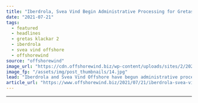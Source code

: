 ```yaml
---
title: "Iberdrola, Svea Vind Begin Administrative Processing for Gretas Klackar 2 OWF"
date: "2021-07-21"
tags: 
  - featured
  - headlines
  - gretas klackar 2
  - iberdrola
  - svea vind offshore
  - offshorewind
source: "offshorewind"
image_url: "https://cdn.offshorewind.biz/wp-content/uploads/sites/2/2021/07/21123004/Gretas-Klackar-2-OWF-visualisation_-c-SWECO-Svea-Vind-Offshore.jpg"
image_fp: "/assets/img/post_thumbnails/14.jpg"
lead: "Iberdrola and Svea Vind Offshore have begun administrative processing for the Gretas Klackar 2"
article_url: "https://www.offshorewind.biz/2021/07/21/iberdrola-svea-vind-begin-administrative-processing-for-gretas-klackar-2-owf/"
---
```


---
